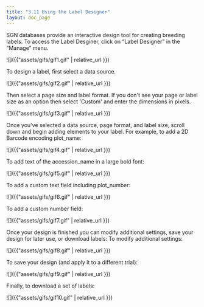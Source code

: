 ```yaml
---
title: "3.11 Using the Label Designer"
layout: doc_page
---
```


SGN databases provide an interactive design tool for creating breeding labels. To access the Label Desginer, click on “Label Designer” in the “Manage” menu.

![]({{"assets/gifs/gif1.gif" | relative_url }})

To design a label, first select a data source.

![]({{"assets/gifs/gif2.gif" | relative_url }})

Then select a page size and label format. If you don't see your page or label size as an option then select 'Custom' and enter the dimensions in pixels.

![]({{"assets/gifs/gif3.gif" | relative_url }})

Once you've selected a data source, page format, and label size, scroll down and begin adding elements to your label. For example, to add a 2D Barcode encoding plot_name:

![]({{"assets/gifs/gif4.gif" | relative_url }})

To add text of the accession_name in a large bold font:

![]({{"assets/gifs/gif5.gif" | relative_url }})

To add a custom text field including plot_number:

![]({{"assets/gifs/gif6.gif" | relative_url }})

To add a custom number field:

![]({{"assets/gifs/gif7.gif" | relative_url }})

Once your design is finished you can modify additional settings, save your design for later use, or download labels:
To modify additional settings:

![]({{"assets/gifs/gif8.gif" | relative_url }})

To save your design (and apply it to a different trial):

![]({{"assets/gifs/gif9.gif" | relative_url }})

Finally, to download a set of labels:

![]({{"assets/gifs/gif10.gif" | relative_url }})
